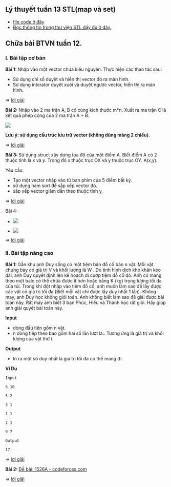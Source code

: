 ## Lý thuyết tuần 13 STL(map và set) 
- [file code ở đây](https://github.com/duymanhdoan/Guildline_ML/blob/master/C_Basic/week13/lythuyet_w13.cpp) 
- [Đọc thông tin trong thư viện STL đầy đủ ở đây.](https://drive.google.com/file/d/1iqlQ1TmgGy_CKwZ0_9KPfu_ZHsnrT3Tu/view)

## Chữa bài BTVN tuần 12. 

###  <b>I. Bài tập cơ bản </b>
<b>Bài 1: </b> Nhập vào một vector chứa kiểu nguyên. Thực hiện các thao tác sau: 
- Sử dụng chỉ số duyệt và hiển thị vector đó ra màn hình. 
- Sử dụng interator duyệt xuôi và duyệt ngược vector, hiển thị ra màn hình.

=> [lời giải](https://github.com/duymanhdoan/Guildline_ML/blob/master/C_Basic/week13/B1.cpp)

<b>Bài 2: </b> Nhập vào 2 ma trận A, B có cùng kích thước m*n. Xuất ra ma trận C là kết quả phép cộng của 2 ma trận A + B.

![](https://github.com/duymanhdoan/Guildline_ML/blob/master/C_Basic/week13/sourceImage/cau2.png)

<b> Lưu ý: sử dụng cấu trúc lưu trữ vector (không dùng mảng 2 chiều). </b>  

=> [lời giải](https://github.com/duymanhdoan/Guildline_ML/blob/master/C_Basic/week13/B2.cpp)

<b>Bài 3: </b>  Sử dụng struct xây dựng tọa độ của một điểm A. Biết điểm A có 2 thuộc tính là x và y. Trong đó x thuộc trục OX và y thuộc trục OY. A(x,y). 

Yêu cầu: 
- Tạo một vector nhập vào từ bàn phím của 5 điểm bất kỳ.
- sử dụng hàm sort để sắp xếp vector đó.
- sắp xếp vector giảm dần theo thuộc tính y.

=> [lời giải](https://github.com/duymanhdoan/Guildline_ML/blob/master/C_Basic/week13/B3.cpp)

Bài 4: 

- ![](https://github.com/duymanhdoan/Guildline_ML/blob/master/C_Basic/week13/sourceImage/cau4a.png)

- ![](https://github.com/duymanhdoan/Guildline_ML/blob/master/C_Basic/week13/sourceImage/cau4b.png)


=> [lời giải](https://github.com/duymanhdoan/Guildline_ML/blob/master/C_Basic/week13/B4.cpp)

###  <b>II. Bài tập nâng cao </b>

<b>Bài 1: </b> Gần khu anh Duy sống có một tiệm bán đồ cổ bán n vật. Mỗi vật chưng bày có giá trị V và khối lượng là W . Do tình hình dịch khó khăn kéo dài, anh Duy quyết định lên kế hoạch đi cướp tiệm đồ cổ đó. Anh có mang theo một balo có thể chứa được ít hơn hoặc bằng K (kg) trọng lượng tối đa của túi. Trong khi đột nhập vào tiệm đồ cổ, anh muốn làm sao để lấy được các vật có giá trị tối đa (Biết mỗi vật chỉ được lấy duy nhất 1 lần). Không may, anh Duy học không giỏi toán. Anh không biết làm sao để giải được bài toán này. Rất may anh biết 3 bạn Phúc, Hiếu và Thành học rất giỏi. Hãy giúp anh giải quyết bài toán này. 

<b>Input</b> 
- dòng đầu tiên gồm n vật. 
- n dòng tiếp theo bao gồm hai số lần lượt là:. Tương ứng là giá trị và khối lượng của vật thứ i.

<b>Output</b> 
- In ra một số duy nhất là giá trị tối đa có thể mang đi.

<b>Ví Dụ </b> 

    Input 

    5 10

    5 2

    3 1

    1 1

    2 1

    9 7

    Output 

    17


=> [lời giải](https://github.com/duymanhdoan/Guildline_ML/blob/master/C_Basic/week13/B1nangcao.cpp)


<b>Bài 2: </b>  [Đề bài: 1526A - codeforces.com](https://codeforces.com/contest/1526/problem/A)

=> [lời giải](https://github.com/duymanhdoan/Guildline_ML/blob/master/C_Basic/week13/1526A.cpp)
